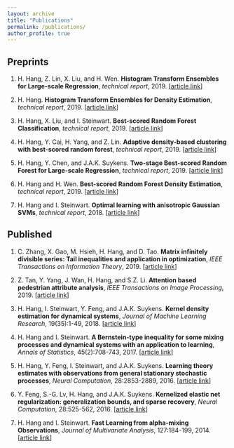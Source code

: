 ```yaml
---
layout: archive
title: "Publications"
permalink: /publications/
author_profile: true
---
```


## Preprints

1. H. Hang, Z. Lin, X. Liu, and H. Wen. **Histogram Transform Ensembles for Large-scale Regression**, *technical report*, 2019. \[[article link](https://arxiv.org/abs/1912.04738)\]

2. H. Hang. **Histogram Transform Ensembles for Density Estimation**, *technical report*, 2019. \[[article link](https://arxiv.org/abs/1911.11581)\]

3. H. Hang, X. Liu, and I. Steinwart. **Best-scored Random Forest Classification**, *technical report*, 2019. \[[article link](http://arxiv.org/abs/1905.11028)\]

4. H. Hang, Y. Cai, H. Yang, and Z. Lin. **Adaptive density-based clustering with best-scored random forest**, *technical report*, 2019. \[[article link](https://arxiv.org/abs/1906.10094)\]

5. H. Hang, Y. Chen, and J.A.K. Suykens. **Two-stage Best-scored Random Forest for Large-scale Regression**, *technical report*, 2019. \[[article link](https://arxiv.org/abs/1905.03438)\]

6. H. Hang and H. Wen. **Best-scored Random Forest Density Estimation**, *technical report*, 2019. \[[article link](https://arxiv.org/abs/1905.03729)\]

7. H. Hang and I. Steinwart. **Optimal learning with anisotropic Gaussian SVMs**, *technical report*, 2018. \[[article link](https://arxiv.org/abs/1810.02321)\]

## Published

1. C. Zhang, X. Gao, M. Hsieh, H. Hang, and D. Tao. **Matrix infinitely divisible series: Tail inequalities and application in optimization**, *IEEE Transactions on Information Theory*, 2019. \[[article link](https://ieeexplore.ieee.org/document/8892679)\]

2. Z. Tan, Y. Yang, J. Wan, H. Hang, and S.Z. Li. **Attention based pedestrian attribute analysis**, *IEEE Transactions on Image Processing*, 2019. \[[article link](https://ieeexplore.ieee.org/document/8755326)\]

3. H. Hang, I. Steinwart, Y. Feng, and J.A.K. Suykens. **Kernel density estimation for dynamical systems**, *Journal of Machine Learning Research*, 19(35):1-49, 2018. \[[article link](http://www.jmlr.org/papers/volume19/16-349/16-349.pdf)\]

4. H. Hang and I. Steinwart. **A Bernstein-type inequality for some mixing processes and dynamical systems with an application to learning**, *Annals of Statistics*, 45(2):708-743, 2017. \[[article link](https://projecteuclid.org/euclid.aos/1494921955)\]

5. H. Hang, Y. Feng, I. Steinwart, and J.A.K. Suykens. **Learning theory estimates with observations from general stationary stochastic processes**, *Neural Computation*, 28:2853-2889, 2016. \[[article link](https://www.mitpressjournals.org/doi/pdf/10.1162/NECO_a_00870)\]

6. Y. Feng, S.-G. Lv, H. Hang, and J.A.K. Suykens. **Kernelized elastic net regularization: generalization bounds, and sparse recovery**, *Neural Computation*, 28:525-562, 2016. \[[article link](https://www.mitpressjournals.org/doi/pdf/10.1162/NECO_a_00812)\]

7. H. Hang and I. Steinwart. **Fast Learning from alpha-mixing Observations**, *Journal of Multivariate Analysis*, 127:184-199, 2014. \[[article link](https://www.sciencedirect.com/science/article/pii/S0047259X14000426?via%3Dihub)\]



<!-- {% if author.googlescholar %}
  You can also find my articles on <u><a href="{{author.googlescholar}}">my Google Scholar profile</a>.</u>
{% endif %}

{% include base_path %}

{% for post in site.publications reversed %}
  {% include archive-single.html %}
{% endfor %}
 -->
